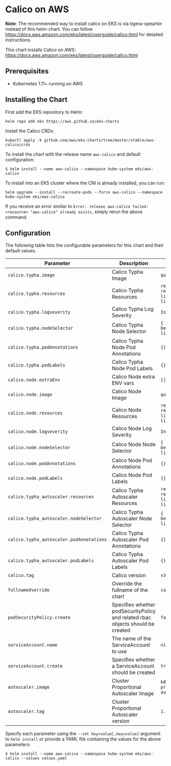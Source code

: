 # Calico on AWS
**Note**: The recommended way to install calico on EKS is via tigera-opeartor instead of this helm-chart. 
You can follow https://docs.aws.amazon.com/eks/latest/userguide/calico.html for detailed instructions.


This chart installs Calico on AWS: https://docs.aws.amazon.com/eks/latest/userguide/calico.html


## Prerequisites

- Kubernetes 1.11+ running on AWS

## Installing the Chart

First add the EKS repository to Helm:

```shell
helm repo add eks https://aws.github.io/eks-charts
```

Install the Calico CRDs:

```shell
kubectl apply -k github.com/aws/eks-charts/tree/master/stable/aws-calico/crds
```

To install the chart with the release name `aws-calico` and default configuration:

```shell
$ helm install --name aws-calico --namespace kube-system eks/aws-calico
```

To install into an EKS cluster where the CNI is already installed, you can run:

```shell
helm upgrade --install --recreate-pods --force aws-calico --namespace kube-system eks/aws-calico
```

If you receive an error similar to `Error: release aws-calico failed: <resource> "aws-calico" already exists`, simply rerun the above command.

## Configuration

The following table lists the configurable parameters for this chart and their default values.

| Parameter                                | Description                                             | Default                         |
|------------------------------------------|---------------------------------------------------------|---------------------------------|
| `calico.typha.image`                     | Calico Typha Image                                      | `quay.io/calico/typha`          |
| `calico.typha.resources`                 | Calico Typha Resources                                  | `requests.memory: 64Mi, requests.cpu: 50m, limits.memory: 96Mi, limits.cpu: 100m` |
| `calico.typha.logseverity`               | Calico Typha Log Severity                               | `Info`                          |
| `calico.typha.nodeSelector`              | Calico Typha Node Selector                              | `{ beta.kubernetes.io/os: linux }` |
| `calico.typha.podAnnotations`            | Calico Typha Node Pod Annotations                       | `{}`                            |
| `calico.typha.podLabels`                 | Calico Typha Node Pod Labels                            | `{}`                            |
| `calico.node.extraEnv`                   | Calico Node extra ENV vars                              | `[]`                            |
| `calico.node.image`                      | Calico Node Image                                       | `quay.io/calico/node`           |
| `calico.node.resources`                  | Calico Node Resources                                   | `requests.memory: 32Mi, requests.cpu: 20m, limits.memory: 64Mi, limits.cpu: 100m` |
| `calico.node.logseverity`                | Calico Node Log Severity                                | `Info`                          |
| `calico.node.nodeSelector`               | Calico Node Node Selector                               | `{ beta.kubernetes.io/os: linux }` |
| `calico.node.podAnnotations`             | Calico Node Pod Annotations                             | `{}`                            |
| `calico.node.podLabels`                  | Calico Node Pod Labels                                  | `{}`                            |
| `calico.typha_autoscaler.resources`      | Calico Typha Autoscaler Resources                       | `requests.memory: 16Mi, requests.cpu: 10m, limits.memory: 32Mi, limits.cpu: 10m` |
| `calico.typha_autoscaler.nodeSelector`   | Calico Typha Autoscaler Node Selector                   | `{ beta.kubernetes.io/os: linux }` |
| `calico.typha_autoscaler.podAnnotations` | Calico Typha Autoscaler Pod Annotations                 | `{}`                            |
| `calico.typha_autoscaler.podLabels`      | Calico Typha Autoscaler Pod Labels                      | `{}`                            |
| `calico.tag`                             | Calico version                                          | `v3.8.1`                        |
| `fullnameOverride`                       | Override the fullname of the chart                      | `calico`                        |
| `podSecurityPolicy.create`               | Specifies whether podSecurityPolicy and related rbac objects should be created    | `false`                          |
| `serviceAccount.name`                    | The name of the ServiceAccount to use                   | `nil`                           |
| `serviceAccount.create`                  | Specifies whether a ServiceAccount should be created    | `true`                          |
| `autoscaler.image`                       | Cluster Proportional Autoscaler Image                   | `k8s.gcr.io/cluster-proportional-autoscaler-amd64` |
| `autoscaler.tag`                         | Cluster Proportional Autoscaler version                 | `1.1.2`                                            |

Specify each parameter using the `--set key=value[,key=value]` argument to `helm install` or provide a YAML file containing the values for the above parameters:

```shell
$ helm install --name aws-calico --namespace kube-system eks/aws-calico --values values.yaml
```
